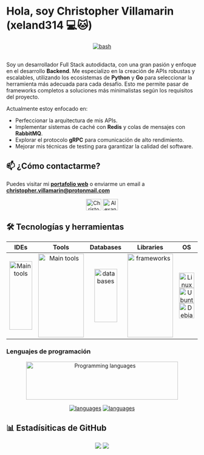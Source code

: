<!-- markdownlint-disable MD033 -->

# Hola, soy Christopher Villamarin (xeland314 💻🐱)

<div align="center">
  <a href="https://www.codewars.com/users/xeland314" target="_blank" rel="noreferrer"> <img src="https://www.codewars.com/users/xeland314/badges/large" alt="bash"/> </a>
</div>
<br>

Soy un desarrollador Full Stack autodidacta, con una gran pasión y enfoque en el desarrollo **Backend**. Me especializo en la creación de APIs robustas y escalables, utilizando los ecosistemas de **Python** y **Go** para seleccionar la herramienta más adecuada para cada desafío. Esto me permite pasar de frameworks completos a soluciones más minimalistas según los requisitos del proyecto.

Actualmente estoy enfocado en:
- Perfeccionar la arquitectura de mis APIs.
- Implementar sistemas de caché con **Redis** y colas de mensajes con **RabbitMQ**.
- Explorar el protocolo **gRPC** para comunicación de alto rendimiento.
- Mejorar mis técnicas de testing para garantizar la calidad del software.

## 📫 ¿Cómo contactarme?
Puedes visitar mi **[portafolio web](https://xeland314.github.io/)** o enviarme un email a **christopher.villamarin@protonmail.com**

<p align="center">
  <a href="https://www.linkedin.com/in/christopher-villamar%c3%adn/" target="blank"><img align="center" src="https://raw.githubusercontent.com/rahuldkjain/github-profile-readme-generator/master/src/images/icons/Social/linked-in-alt.svg" alt="Christopher Villamarín" height="30" width="40" /></a>
  <a href="https://discord.gg/AlexanderPila#5944" target="blank"><img align="center" src="https://raw.githubusercontent.com/rahuldkjain/github-profile-readme-generator/master/src/images/icons/Social/discord.svg" alt="AlexanderPila#5944" height="30" width="40" /></a>
</p>

## 🛠️ Tecnologías y herramientas

<table align="center">
<thead>
  <tr>
    <th align="center">IDEs</th>
    <th align="center">Tools</th>
    <th align="center">Databases</th>
    <th align="center">Libraries</th>
    <th align="center">OS</th>
    <th align="center">Cloud</th>
  </tr>
</thead>
<tbody>
  <tr>
    <td align="center">
      <img src="https://skillicons.dev/icons?i=vscode,vim,neovim,eclipse&perline=1&theme=light" alt="Main tools" width="60" height="180"/>
    </td>
    <td align="center">
      <img src="https://skillicons.dev/icons?i=regex,obsidian,md,git,bash,docker,nginx,postman,rabbitmq,grpc&perline=2&theme=light" alt="Main tools" width="120" height="220"/>
    </td>
    <td align="center">
      <img src="https://skillicons.dev/icons?i=sqlite,postgres,redis&perline=1&theme=light" alt="databases" width="60" height="140"/>
    </td>
    <td align="center">
        <img src="https://skillicons.dev/icons?i=qt,django,fastapi,flask,react,nextjs,astro,htmx,tailwindcss&perline=2&theme=light" alt="frameworks" width="120" height="220"/>
    </td>
    <td align="center">
      <a href="https://www.linux.org/" target="_blank" rel="noreferrer">
        <img src="https://skillicons.dev/icons?i=linux&perline=1&theme=light" alt="Linux" width="40" height="40"/>
      </a>
      <br>
      <a href="https://ubuntu.com/" target="_blank" rel="noreferrer">
        <img src="https://upload.wikimedia.org/wikipedia/commons/9/9e/UbuntuCoF.svg" alt="Ubuntu" width="40" height="40"/>
      </a>
      <br>
      <a href="https://www.debian.org/" target="_blank" rel="noreferrer">
        <img src="https://www.debian.org/logos/openlogo-nd.svg" alt="Debian" width="40" height="40"/>
      </a>
    </td>
    <td align="center">
      <a href="https://aws.amazon.com/" target="_blank" rel="noreferrer">
        <img src="https://skillicons.dev/icons?i=aws&perline=1&theme=light" alt="AWS" width="40" height="40"/>
      </a>
      <br>
      <a href="https://www.cloudflare.com/" target="_blank" rel="noreferrer">
        <img src="https://skillicons.dev/icons?i=cloudflare&perline=1&theme=light" alt="Cloudflare" width="40" height="40"/>
      </a>
      <br>
    </td>
  </tr>
</tbody>
</table>

### Lenguajes de programación
<div align="center">
  <div>
    <img src="https://skillicons.dev/icons?i=py,java,c,go,js,ts,html,css&perline=10&theme=light" alt="Programming languages" width="400" height="100"/>
  </div>

[![languages](https://github-readme-stats-git-main-xeland314s-projects.vercel.app/api/top-langs/?username=xeland314&theme=city_lights&include_all_commits=true&size_weight=0.5&count_weight=0.5&exclude_repo=github-readme-stats,to-do-list-simple,Analizador-lexico,servichef_site&layout=compact&langs_count=12&hide=cmake,c%2B%2B,swift#gh-dark-mode-only)](https://github-readme-stats-git-main-xeland314s-projects.vercel.app/api/top-langs/?username=xeland314&theme=city_lights&include_all_commits=true&size_weight=0.5&count_weight=0.5&exclude_repo=github-readme-stats,to-do-list-simple,Analizador-lexico,servichef_site&layout=compact&langs_count=12&hide=cmake,c%2B%2B,swift#gh-dark-mode-only)
[![languages](https://github-readme-stats-git-main-xeland314s-projects.vercel.app/api/top-langs/?username=xeland314&theme=default&include_all_commits=true&size_weight=0.5&count_weight=0.5&exclude_repo=github-readme-stats,to-do-list-simple,Analizador-lexico,servichef_site&layout=compact&langs_count=12&hide=cmake,c%2B%2B,swift#gh-light-mode-only)](https://github-readme-stats-git-main-xeland314s-projects.vercel.app/api/top-langs/?username=xeland314&theme=default&include_all_commits=true&size_weight=0.5&count_weight=0.5&exclude_repo=github-readme-stats,to-do-list-simple,Analizador-lexico,servichef_site&layout=compact&langs_count=12&hide=cmake,c%2B%2B,swift#gh-light-mode-only)

</div>

## 📊 Estadísiticas de GitHub

<div align="center">
  <picture>
    <source
      srcset="https://github-readme-streak-stats.herokuapp.com/?user=xeland314&hide_border=false&theme=city_lights"
      media="(prefers-color-scheme: dark)"
    />
    <source
      srcset="https://github-readme-streak-stats.herokuapp.com/?user=xeland314&hide_border=false"
      media="(prefers-color-scheme: light), (prefers-color-scheme: no-preference)"
    />
    <img src="https://github-readme-streak-stats.herokuapp.com/?user=xeland314&hide_border=false" />
  </picture>
  <picture>
    <source
      srcset="https://github-readme-stats-git-main-xeland314s-projects.vercel.app/api?username=xeland314&show_icons=true&theme=city_lights&hide_border=false"
      media="(prefers-color-scheme: dark)"
    />
    <source
      srcset="https://github-readme-stats-git-main-xeland314s-projects.vercel.app/api?username=xeland314&show_icons=true&theme=default&hide_border=false"
      media="(prefers-color-scheme: light), (prefers-color-scheme: no-preference)"
    />
    <img src="https://github-readme-stats-git-main-xeland314s-projects.vercel.app/api?username=xeland314&show_icons=true&theme=default&hide_border=false" />
  </picture>
</div>
